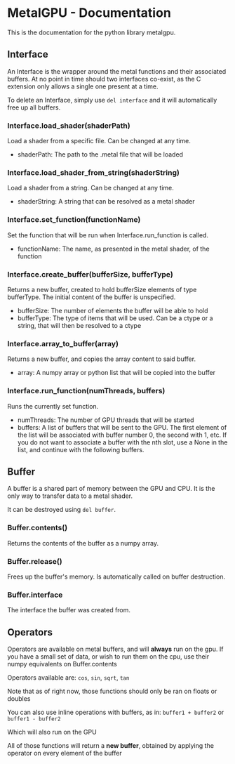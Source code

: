 # MetalGPU - Documentation

This is the documentation for the python library metalgpu.

## Interface

An Interface is the wrapper around the metal functions and their associated buffers. At no point in time should two interfaces co-exist, as the C extension only allows a single one present at a time.

To delete an Interface, simply use `del interface` and it will automatically free up all buffers.

### Interface.load_shader(shaderPath)

Load a shader from a specific file. Can be changed at any time.
- shaderPath: The path to the .metal file that will be loaded

### Interface.load_shader_from_string(shaderString)

Load a shader from a string. Can be changed at any time.
- shaderString: A string that can be resolved as a metal shader

### Interface.set_function(functionName)

Set the function that will be run when Interface.run_function is called.
- functionName: The name, as presented in the metal shader, of the function

### Interface.create_buffer(bufferSize, bufferType)

Returns a new buffer, created to hold bufferSize elements of type bufferType. The initial content of the buffer is unspecified.
- bufferSize: The number of elements the buffer will be able to hold
- bufferType: The type of items that will be used. Can be a ctype or a string, that will then be resolved to a ctype

### Interface.array_to_buffer(array)

Returns a new buffer, and copies the array content to said buffer.
- array: A numpy array or python list that will be copied into the buffer

### Interface.run_function(numThreads, buffers)

Runs the currently set function.
- numThreads: The number of GPU threads that will be started
- buffers: A list of buffers that will be sent to the GPU. The first element of the list will be associated with buffer number 0, the second with 1, etc. If you do not want to associate a buffer with the nth slot, use a None in the list, and continue with the following buffers.

## Buffer

A buffer is a shared part of memory between the GPU and CPU. It is the only way to transfer data to a metal shader.

It can be destroyed using `del buffer`.

### Buffer.contents()

Returns the contents of the buffer as a numpy array.

### Buffer.release()

Frees up the buffer's memory. Is automatically called on buffer destruction.

### Buffer.interface

The interface the buffer was created from.

## Operators

Operators are available on metal buffers, and will __always__ run on the gpu. If you have a small set of data, or wish to run them on the cpu, use their numpy equivalents on Buffer.contents

Operators available are:
`cos`, `sin`, `sqrt`, `tan`

Note that as of right now, those functions should only be ran on floats or doubles


You can also use inline operations with buffers, as in:
`buffer1 + buffer2` or `buffer1 - buffer2`

Which will also run on the GPU

All of those functions will return a __new buffer__, obtained by applying the operator on every element of the buffer


